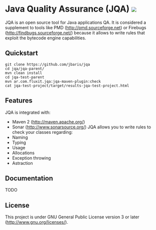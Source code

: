 # Java Quality Assurance (JQA) ![](https://secure.travis-ci.org/jbaris/jqa.png?branch=master)
JQA is an open source tool for Java applications QA. It is considered a supplement to tools like PMD (http://pmd.sourceforge.net) or Firebugs (http://findbugs.sourceforge.net/) because it allows to write rules that exploit the bytecode engine capabilities.

## Quickstart
    git clone https://github.com/jbaris/jqa
    cd jqa/jqa-parent/
    mvn clean install
    cd jqa-test-parent
    mvn ar.com.fluxit.jqa:jqa-maven-plugin:check
    cat jqa-test-project/target/results-jqa-test-project.html

## Features
JQA is integrated with:
* Maven 2 (http://maven.apache.org/)
* Sonar (http://www.sonarsource.org/)
JQA allows you to write rules to check your classes regarding:
* Naming
* Typing
* Usage
* Allocations
* Exception throwing
* Astraction

## Documentation
TODO

## License
This project is under GNU General Public License version 3 or later (http://www.gnu.org/licenses/).
